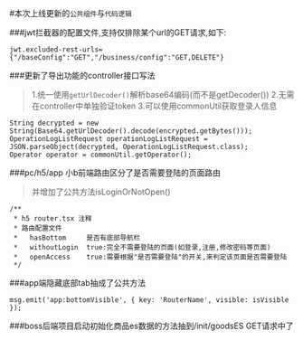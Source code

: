 #本次上线更新的`公共组件`与`代码逻辑`

###jwt拦截器的配置文件,支持仅排除某个url的GET请求,如下:
```
jwt.excluded-rest-urls={"/baseConfig":"GET","/business/config":"GET,DELETE"}
```

###更新了导出功能的controller接口写法
>1.统一使用`getUrlDecoder()`解析base64编码(而不是getDecoder())
>2.无需在controller中单独验证token
>3.可以使用commonUtil获取登录人信息
```
String decrypted = new String(Base64.getUrlDecoder().decode(encrypted.getBytes()));
OperationLogListRequest operationLogListRequest = JSON.parseObject(decrypted, OperationLogListRequest.class);
Operator operator = commonUtil.getOperator();
```

###pc/h5/app 小b前端路由区分了是否需要登陆的页面路由
>并增加了公共方法isLoginOrNotOpen()
```
/**
 * h5 router.tsx 注释
 * 路由配置文件
 *   hasBottom     是否有底部导航栏
 *   withoutLogin  true:完全不需要登陆的页面(如登录,注册,修改密码等页面)
 *   openAccess    true:需要根据"是否需要登陆"的开关,来判定该页面是否需要登陆
 */
```

###app端隐藏底部tab抽成了公共方法
```
msg.emit('app:bottomVisible', { key: 'RouterName', visible: isVisible });
```

###boss后端项目启动初始化商品es数据的方法抽到/init/goodsES GET请求中了
